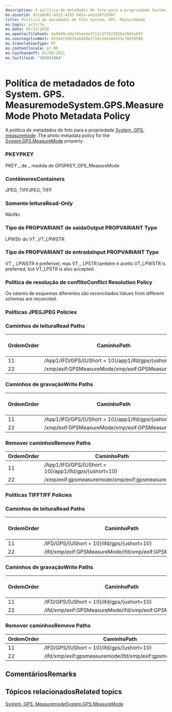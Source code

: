 ```yaml
---
description: A política de metadados de foto para a propriedade System. GPS. Measuremode.
ms.assetid: 911a0d81-bd12-4155-b45a-ae1a18f2dd07
title: Política de metadados de foto System. GPS. Measuremode
ms.topic: article
ms.date: 05/31/2018
ms.openlocfilehash: 4a9449ca9a7d1ee5ef213c37562392be2842a09f
ms.sourcegitcommit: 831e8f3db78ab820e1710cede244553c70e50500
ms.translationtype: MT
ms.contentlocale: pt-BR
ms.lasthandoff: 01/08/2021
ms.locfileid: "103921864"
---
```

# <a name="systemgpsmeasuremode-photo-metadata-policy"></a><span data-ttu-id="4a7b3-103">Política de metadados de foto System. GPS. Measuremode</span><span class="sxs-lookup"><span data-stu-id="4a7b3-103">System.GPS.MeasureMode Photo Metadata Policy</span></span>

<span data-ttu-id="4a7b3-104">A política de metadados de foto para a propriedade [System. GPS. measuremode](../properties/props-system-gps-measuremode.md) .</span><span class="sxs-lookup"><span data-stu-id="4a7b3-104">The photo metadata policy for the [System.GPS.MeasureMode](../properties/props-system-gps-measuremode.md) property.</span></span>

### <a name="pkey"></a><span data-ttu-id="4a7b3-105">PKEY</span><span class="sxs-lookup"><span data-stu-id="4a7b3-105">PKEY</span></span>

<span data-ttu-id="4a7b3-106">PKEY \_ de \_ medida de GPS</span><span class="sxs-lookup"><span data-stu-id="4a7b3-106">PKEY\_GPS\_MeasureMode</span></span>

### <a name="containers"></a><span data-ttu-id="4a7b3-107">Contêineres</span><span class="sxs-lookup"><span data-stu-id="4a7b3-107">Containers</span></span>

<span data-ttu-id="4a7b3-108">JPEG, TIFF</span><span class="sxs-lookup"><span data-stu-id="4a7b3-108">JPEG, TIFF</span></span>

### <a name="read-only"></a><span data-ttu-id="4a7b3-109">Somente leitura</span><span class="sxs-lookup"><span data-stu-id="4a7b3-109">Read-Only</span></span>

<span data-ttu-id="4a7b3-110">Não</span><span class="sxs-lookup"><span data-stu-id="4a7b3-110">No</span></span>

### <a name="output-propvariant-type"></a><span data-ttu-id="4a7b3-111">Tipo de PROPVARIANT de saída</span><span class="sxs-lookup"><span data-stu-id="4a7b3-111">Output PROPVARIANT Type</span></span>

<span data-ttu-id="4a7b3-112">LPWStr do VT \_</span><span class="sxs-lookup"><span data-stu-id="4a7b3-112">VT\_LPWSTR</span></span>

### <a name="input-propvariant-type"></a><span data-ttu-id="4a7b3-113">Tipo de PROPVARIANT de entrada</span><span class="sxs-lookup"><span data-stu-id="4a7b3-113">Input PROPVARIANT Type</span></span>

<span data-ttu-id="4a7b3-114">VT \_ LPWSTR é preferível, mas VT \_ LPSTR também é aceito.</span><span class="sxs-lookup"><span data-stu-id="4a7b3-114">VT\_LPWSTR is preferred, but VT\_LPSTR is also accepted.</span></span>

### <a name="conflict-resolution-policy"></a><span data-ttu-id="4a7b3-115">Política de resolução de conflito</span><span class="sxs-lookup"><span data-stu-id="4a7b3-115">Conflict Resolution Policy</span></span>

<span data-ttu-id="4a7b3-116">Os valores de esquemas diferentes são reconciliados.</span><span class="sxs-lookup"><span data-stu-id="4a7b3-116">Values from different schemas are reconciled.</span></span>

### <a name="jpeg-policies"></a><span data-ttu-id="4a7b3-117">Políticas JPEG</span><span class="sxs-lookup"><span data-stu-id="4a7b3-117">JPEG Policies</span></span>

### <a name="read-paths"></a><span data-ttu-id="4a7b3-118">Caminhos de leitura</span><span class="sxs-lookup"><span data-stu-id="4a7b3-118">Read Paths</span></span>



| <span data-ttu-id="4a7b3-119">Ordem</span><span class="sxs-lookup"><span data-stu-id="4a7b3-119">Order</span></span> | <span data-ttu-id="4a7b3-120">Caminho</span><span class="sxs-lookup"><span data-stu-id="4a7b3-120">Path</span></span>                      | <span data-ttu-id="4a7b3-121">Formato de disco</span><span class="sxs-lookup"><span data-stu-id="4a7b3-121">Disk Format</span></span> |
|-------|---------------------------|-------------|
| <span data-ttu-id="4a7b3-122">1</span><span class="sxs-lookup"><span data-stu-id="4a7b3-122">1</span></span>     | <span data-ttu-id="4a7b3-123">/App1/IFD/GPS/{UShort = 10}</span><span class="sxs-lookup"><span data-stu-id="4a7b3-123">/app1/ifd/gps/{ushort=10}</span></span> | <span data-ttu-id="4a7b3-124">ascii</span><span class="sxs-lookup"><span data-stu-id="4a7b3-124">ascii</span></span>       |
| <span data-ttu-id="4a7b3-125">2</span><span class="sxs-lookup"><span data-stu-id="4a7b3-125">2</span></span>     | <span data-ttu-id="4a7b3-126">/xmp/exif:GPSMeasureMode</span><span class="sxs-lookup"><span data-stu-id="4a7b3-126">/xmp/exif:GPSMeasureMode</span></span>  | <span data-ttu-id="4a7b3-127">Unicode</span><span class="sxs-lookup"><span data-stu-id="4a7b3-127">unicode</span></span>     |



 

### <a name="write-paths"></a><span data-ttu-id="4a7b3-128">Caminhos de gravação</span><span class="sxs-lookup"><span data-stu-id="4a7b3-128">Write Paths</span></span>



| <span data-ttu-id="4a7b3-129">Ordem</span><span class="sxs-lookup"><span data-stu-id="4a7b3-129">Order</span></span> | <span data-ttu-id="4a7b3-130">Caminho</span><span class="sxs-lookup"><span data-stu-id="4a7b3-130">Path</span></span>                      | <span data-ttu-id="4a7b3-131">Formato de disco</span><span class="sxs-lookup"><span data-stu-id="4a7b3-131">Disk Format</span></span> |
|-------|---------------------------|-------------|
| <span data-ttu-id="4a7b3-132">1</span><span class="sxs-lookup"><span data-stu-id="4a7b3-132">1</span></span>     | <span data-ttu-id="4a7b3-133">/App1/IFD/GPS/{UShort = 10}</span><span class="sxs-lookup"><span data-stu-id="4a7b3-133">/app1/ifd/gps/{ushort=10}</span></span> | <span data-ttu-id="4a7b3-134">ascii</span><span class="sxs-lookup"><span data-stu-id="4a7b3-134">ascii</span></span>       |
| <span data-ttu-id="4a7b3-135">2</span><span class="sxs-lookup"><span data-stu-id="4a7b3-135">2</span></span>     | <span data-ttu-id="4a7b3-136">/xmp/exif:GPSMeasureMode</span><span class="sxs-lookup"><span data-stu-id="4a7b3-136">/xmp/exif:GPSMeasureMode</span></span>  | <span data-ttu-id="4a7b3-137">Unicode</span><span class="sxs-lookup"><span data-stu-id="4a7b3-137">unicode</span></span>     |



 

### <a name="remove-paths"></a><span data-ttu-id="4a7b3-138">Remover caminhos</span><span class="sxs-lookup"><span data-stu-id="4a7b3-138">Remove Paths</span></span>



| <span data-ttu-id="4a7b3-139">Ordem</span><span class="sxs-lookup"><span data-stu-id="4a7b3-139">Order</span></span> | <span data-ttu-id="4a7b3-140">Caminho</span><span class="sxs-lookup"><span data-stu-id="4a7b3-140">Path</span></span>                      |
|-------|---------------------------|
| <span data-ttu-id="4a7b3-141">1</span><span class="sxs-lookup"><span data-stu-id="4a7b3-141">1</span></span>     | <span data-ttu-id="4a7b3-142">/App1/IFD/GPS/{UShort = 10}</span><span class="sxs-lookup"><span data-stu-id="4a7b3-142">/app1/ifd/gps/{ushort=10}</span></span> |
| <span data-ttu-id="4a7b3-143">2</span><span class="sxs-lookup"><span data-stu-id="4a7b3-143">2</span></span>     | <span data-ttu-id="4a7b3-144">/xmp/exif:gpsmeasuremode</span><span class="sxs-lookup"><span data-stu-id="4a7b3-144">/xmp/exif:gpsmeasuremode</span></span>  |



 

### <a name="tiff-policies"></a><span data-ttu-id="4a7b3-145">Políticas TIFF</span><span class="sxs-lookup"><span data-stu-id="4a7b3-145">TIFF Policies</span></span>

### <a name="read-paths"></a><span data-ttu-id="4a7b3-146">Caminhos de leitura</span><span class="sxs-lookup"><span data-stu-id="4a7b3-146">Read Paths</span></span>



| <span data-ttu-id="4a7b3-147">Ordem</span><span class="sxs-lookup"><span data-stu-id="4a7b3-147">Order</span></span> | <span data-ttu-id="4a7b3-148">Caminho</span><span class="sxs-lookup"><span data-stu-id="4a7b3-148">Path</span></span>                         | <span data-ttu-id="4a7b3-149">Formato de disco</span><span class="sxs-lookup"><span data-stu-id="4a7b3-149">Disk Format</span></span> |
|-------|------------------------------|-------------|
| <span data-ttu-id="4a7b3-150">1</span><span class="sxs-lookup"><span data-stu-id="4a7b3-150">1</span></span>     | <span data-ttu-id="4a7b3-151">/IFD/GPS/{UShort = 10}</span><span class="sxs-lookup"><span data-stu-id="4a7b3-151">/ifd/gps/{ushort=10}</span></span>         | <span data-ttu-id="4a7b3-152">ascii</span><span class="sxs-lookup"><span data-stu-id="4a7b3-152">ascii</span></span>       |
| <span data-ttu-id="4a7b3-153">2</span><span class="sxs-lookup"><span data-stu-id="4a7b3-153">2</span></span>     | <span data-ttu-id="4a7b3-154">/ifd/xmp/exif:GPSMeasureMode</span><span class="sxs-lookup"><span data-stu-id="4a7b3-154">/ifd/xmp/exif:GPSMeasureMode</span></span> | <span data-ttu-id="4a7b3-155">Unicode</span><span class="sxs-lookup"><span data-stu-id="4a7b3-155">unicode</span></span>     |



 

### <a name="write-paths"></a><span data-ttu-id="4a7b3-156">Caminhos de gravação</span><span class="sxs-lookup"><span data-stu-id="4a7b3-156">Write Paths</span></span>



| <span data-ttu-id="4a7b3-157">Ordem</span><span class="sxs-lookup"><span data-stu-id="4a7b3-157">Order</span></span> | <span data-ttu-id="4a7b3-158">Caminho</span><span class="sxs-lookup"><span data-stu-id="4a7b3-158">Path</span></span>                         | <span data-ttu-id="4a7b3-159">Formato de disco</span><span class="sxs-lookup"><span data-stu-id="4a7b3-159">Disk Format</span></span> |
|-------|------------------------------|-------------|
| <span data-ttu-id="4a7b3-160">1</span><span class="sxs-lookup"><span data-stu-id="4a7b3-160">1</span></span>     | <span data-ttu-id="4a7b3-161">/IFD/GPS/{UShort = 10}</span><span class="sxs-lookup"><span data-stu-id="4a7b3-161">/ifd/gps/{ushort=10}</span></span>         | <span data-ttu-id="4a7b3-162">ascii</span><span class="sxs-lookup"><span data-stu-id="4a7b3-162">ascii</span></span>       |
| <span data-ttu-id="4a7b3-163">2</span><span class="sxs-lookup"><span data-stu-id="4a7b3-163">2</span></span>     | <span data-ttu-id="4a7b3-164">/ifd/xmp/exif:GPSMeasureMode</span><span class="sxs-lookup"><span data-stu-id="4a7b3-164">/ifd/xmp/exif:GPSMeasureMode</span></span> | <span data-ttu-id="4a7b3-165">Unicode</span><span class="sxs-lookup"><span data-stu-id="4a7b3-165">unicode</span></span>     |



 

### <a name="remove-paths"></a><span data-ttu-id="4a7b3-166">Remover caminhos</span><span class="sxs-lookup"><span data-stu-id="4a7b3-166">Remove Paths</span></span>



| <span data-ttu-id="4a7b3-167">Ordem</span><span class="sxs-lookup"><span data-stu-id="4a7b3-167">Order</span></span> | <span data-ttu-id="4a7b3-168">Caminho</span><span class="sxs-lookup"><span data-stu-id="4a7b3-168">Path</span></span>                         |
|-------|------------------------------|
| <span data-ttu-id="4a7b3-169">1</span><span class="sxs-lookup"><span data-stu-id="4a7b3-169">1</span></span>     | <span data-ttu-id="4a7b3-170">/IFD/GPS/{UShort = 10}</span><span class="sxs-lookup"><span data-stu-id="4a7b3-170">/ifd/gps/{ushort=10}</span></span>         |
| <span data-ttu-id="4a7b3-171">2</span><span class="sxs-lookup"><span data-stu-id="4a7b3-171">2</span></span>     | <span data-ttu-id="4a7b3-172">/ifd/xmp/exif:gpsmeasuremode</span><span class="sxs-lookup"><span data-stu-id="4a7b3-172">/ifd/xmp/exif:gpsmeasuremode</span></span> |



 

## <a name="remarks"></a><span data-ttu-id="4a7b3-173">Comentários</span><span class="sxs-lookup"><span data-stu-id="4a7b3-173">Remarks</span></span>

## <a name="related-topics"></a><span data-ttu-id="4a7b3-174">Tópicos relacionados</span><span class="sxs-lookup"><span data-stu-id="4a7b3-174">Related topics</span></span>

<dl> <dt>

[<span data-ttu-id="4a7b3-175">System. GPS. Measuremode</span><span class="sxs-lookup"><span data-stu-id="4a7b3-175">System.GPS.MeasureMode</span></span>](../properties/props-system-gps-measuremode.md)
</dt> </dl>

 

 
